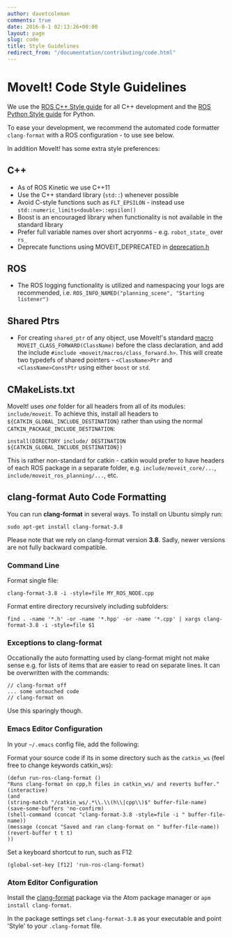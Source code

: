 ```yaml
---
author: davetcoleman
comments: true
date: 2016-8-1 02:13:26+00:00
layout: page
slug: code
title: Style Guidelines
redirect_from: "/documentation/contributing/code.html"
---
```


# MoveIt! Code Style Guidelines

We use the [ROS C++ Style guide](http://wiki.ros.org/CppStyleGuide) for all C++ development and the [ROS Python Style guide](http://wiki.ros.org/PyStyleGuide) for Python.

To ease your development, we recommend the automated code formatter ``clang-format`` with a ROS configuration - to use see below.

In addition MoveIt! has some extra style preferences:

## C++

 - As of ROS Kinetic we use C++11
 - Use the C++ standard library (``std::``) whenever possible
 - Avoid C-style functions such as ``FLT_EPSILON`` - instead use ``std::numeric_limits<double>::epsilon()``
 - Boost is an encouraged library when functionality is not available in the standard library
 - Prefer full variable names over short acryonms - e.g. ``robot_state_`` over ``rs_``
 - Deprecate functions using MOVEIT_DEPRECATED in [deprecation.h](https://github.com/ros-planning/moveit/blob/kinetic-devel/moveit_core/macros/include/moveit/macros/deprecation.h)

## ROS

 - The ROS logging functionality is utilized and namespacing your logs are recommended, i.e. ``ROS_INFO_NAMED("planning_scene", "Starting listener")``

## Shared Ptrs

 - For creating ``shared_ptr`` of any object, use MoveIt!'s standard [macro](https://github.com/ros-planning/moveit/blob/kinetic-devel/moveit_core/macros/include/moveit/macros/class_forward.h) ``MOVEIT_CLASS_FORWARD(ClassName)`` before the class declaration, and add the include ``#include <moveit/macros/class_forward.h>``. This will create two typedefs of shared pointers - ``<ClassName>Ptr`` and ``<ClassName>ConstPtr`` using either ``boost`` or ``std``.

## CMakeLists.txt

MoveIt! uses *one* folder for all headers from all of its modules: ``include/moveit``. To achieve this, install all headers to `${CATKIN_GLOBAL_INCLUDE_DESTINATION}` rather than using the normal `CATKIN_PACKAGE_INCLUDE_DESTINATION`:

    install(DIRECTORY include/ DESTINATION ${CATKIN_GLOBAL_INCLUDE_DESTINATION})

This is rather non-standard for catkin - catkin would prefer to have headers of each ROS package in a separate folder,
e.g. `include/moveit_core/...`, `include/moveit_ros_planning/...`, etc.

## clang-format Auto Code Formatting

You can run **clang-format** in several ways. To install on Ubuntu simply run:

    sudo apt-get install clang-format-3.8

Please note that we rely on clang-format version **3.8**. Sadly, newer versions are not fully backward compatible.

### Command Line

Format single file:

    clang-format-3.8 -i -style=file MY_ROS_NODE.cpp

Format entire directory recursively including subfolders:

    find . -name '*.h' -or -name '*.hpp' -or -name '*.cpp' | xargs clang-format-3.8 -i -style=file $1

### Exceptions to clang-format

Occationally the auto formatting used by clang-format might not make sense e.g. for lists of items that are easier to read on separate lines. It can be overwritten with the commands:

    // clang-format off
    ... some untouched code
    // clang-format on

Use this sparingly though.

### Emacs Editor Configuration

In your ``~/.emacs`` config file, add the following:

Format your source code if its in some directory such as the ``catkin_ws`` (feel free to change keywords catkin_ws):

```
(defun run-ros-clang-format ()
"Runs clang-format on cpp,h files in catkin_ws/ and reverts buffer."
(interactive)
(and
(string-match "/catkin_ws/.*\\.\\(h\\|cpp\\)$" buffer-file-name)
(save-some-buffers 'no-confirm)
(shell-command (concat "clang-format-3.8 -style=file -i " buffer-file-name))
(message (concat "Saved and ran clang-format on " buffer-file-name))
(revert-buffer t t t)
))
```

Set a keyboard shortcut to run, such as F12

    (global-set-key [f12] 'run-ros-clang-format)

### Atom Editor Configuration

Install the [clang-format](https://atom.io/packages/clang-format) package via the Atom package manager or ``apm install clang-format``.

In the package settings set ``clang-format-3.8`` as your executable and point 'Style' to your ``.clang-format`` file.
